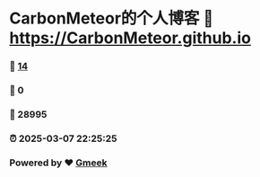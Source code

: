 # CarbonMeteor的个人博客 :link: https://CarbonMeteor.github.io 
### :page_facing_up: [14](https://CarbonMeteor.github.io/tag.html) 
### :speech_balloon: 0 
### :hibiscus: 28995 
### :alarm_clock: 2025-03-07 22:25:25 
### Powered by :heart: [Gmeek](https://github.com/Meekdai/Gmeek)
